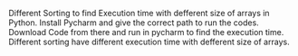 Different Sorting to find Execution time with defferent size of arrays in Python.
Install Pycharm and give the correct path to run the codes.
Download Code from there and run in pycharm to find the execution time.
Different sorting have different execution time with defferent size of arrays.
